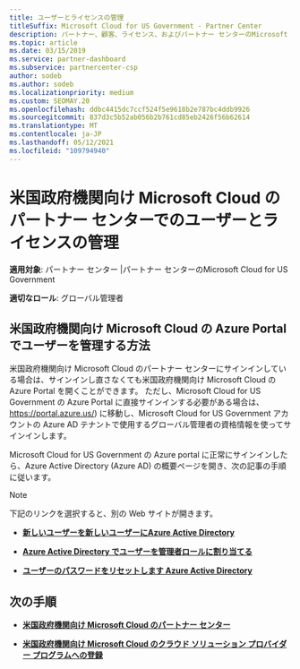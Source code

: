 ```yaml
---
title: ユーザーとライセンスの管理
titleSuffix: Microsoft Cloud for US Government - Partner Center
description: パートナー、顧客、ライセンス、およびパートナー センターのMicrosoft Cloud for US Governmentリセットの管理方法と場所について学習します。
ms.topic: article
ms.date: 03/15/2019
ms.service: partner-dashboard
ms.subservice: partnercenter-csp
author: sodeb
ms.author: sodeb
ms.localizationpriority: medium
ms.custom: SEOMAY.20
ms.openlocfilehash: ddbc4415dc7ccf524f5e9618b2e787bc4ddb9926
ms.sourcegitcommit: 837d3c5b52ab056b2b761cd85eb2426f56b62614
ms.translationtype: MT
ms.contentlocale: ja-JP
ms.lasthandoff: 05/12/2021
ms.locfileid: "109794940"
---
```

# <a name="user-and-license-management-in-partner-center-for-microsoft-cloud-for-us-government"></a>米国政府機関向け Microsoft Cloud のパートナー センターでのユーザーとライセンスの管理

**適用対象**: パートナー センター |パートナー センターのMicrosoft Cloud for US Government

**適切なロール**: グローバル管理者

## <a name="how-to-manage-users-in-the-azure-portal-for-microsoft-cloud-for-us-government"></a>米国政府機関向け Microsoft Cloud の Azure Portal でユーザーを管理する方法

米国政府機関向け Microsoft Cloud のパートナー センターにサインインしている場合は、サインインし直さなくても米国政府機関向け Microsoft Cloud の Azure Portal を開くことができます。 ただし、Microsoft Cloud for US Government の Azure Portal に直接サインインする必要がある場合は、https://portal.azure.us/) に移動し、Microsoft Cloud for US Government アカウントの Azure AD テナントで使用するグローバル管理者の資格情報を使ってサインインします。

Microsoft Cloud for US Government の Azure portal に正常にサインインしたら、Azure Active Directory (Azure AD) の概要ページを開き、次の記事の手順に従います。

> [!NOTE]  
> 下記のリンクを選択すると、別の Web サイトが開きます。 

-  [**新しいユーザーを新しいユーザーにAzure Active Directory**](/azure/active-directory/active-directory-users-create-azure-portal)

-  [**Azure Active Directory でユーザーを管理者ロールに割り当てる**](/azure/active-directory/active-directory-users-assign-role-azure-portal)

-  [**ユーザーのパスワードをリセットします Azure Active Directory**](/azure/active-directory/active-directory-users-reset-password-azure-portal)

## <a name="next-steps"></a>次の手順

-  [**米国政府機関向け Microsoft Cloud のパートナー センター**](partner-center-for-microsoft-us-govt-cloud.md)

-  [**米国政府機関向け Microsoft Cloud のクラウド ソリューション プロバイダー プログラムへの登録**](enroll-in-csp-for-microsoft-us-govt-cloud.md)